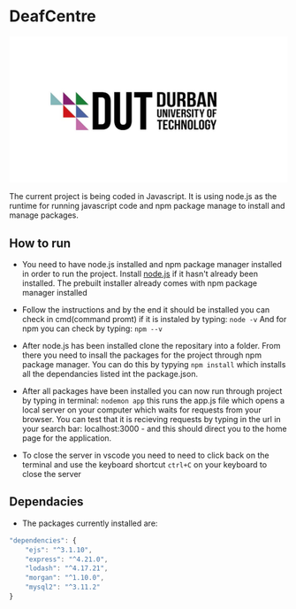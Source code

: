 # DeafCentre
![DUT logo image](/public/images/dut-logo.jpg)

The current project is being coded in Javascript. It is using node.js as the runtime for running javascript code and npm package manage to install and manage packages.

## How to run
- You need to have node.js installed and npm package manager installed in order to run the project. Install [node.js](https://nodejs.org/en/download/prebuilt-installer) if it hasn't already been installed. The prebuilt installer already comes with npm package manager installed

- Follow the instructions and by the end it should be installed you can check in cmd(command promt) if it is instaled by typing: 
                    `node -v`
 And for npm you can check by typing: `npm --v`

- After node.js has been installed clone the repositary into a folder. From there you need to insall the packages for the project through npm package manager. You can do this by      typying `npm install` which installs all the dependancies listed int the package.json. 

- After all packages have been installed you can now run through project by typing in terminal:
                    `nodemon app`
 this runs the app.js file which opens a local server on your computer which waits for requests from your browser. You can test that it is recieving requests by typing in the url in your search bar: localhost:3000 - and this should direct you to the home page for the application.

- To close the server in vscode you need to need to click back on the terminal and use the keyboard shortcut `ctrl+C` on your keyboard to close the server

## Dependacies

- The packages currently installed are:

```javascript
"dependencies": {
    "ejs": "^3.1.10",
    "express": "^4.21.0",
    "lodash": "^4.17.21",
    "morgan": "^1.10.0",
    "mysql2": "^3.11.2"
}